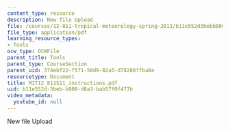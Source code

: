 ```yaml
---
content_type: resource
description: New file Upload
file: /courses/12-811-tropical-meteorology-spring-2011/b11e552d3bebb800d8a3bab57f0f477b_MIT12_811S11_instructions.pdf
file_type: application/pdf
learning_resource_types:
- Tools
ocw_type: OCWFile
parent_title: Tools
parent_type: CourseSection
parent_uid: 374ebf22-f5f1-50d9-82a5-d78288ffba8e
resourcetype: Document
title: MIT12_811S11_instructions.pdf
uid: b11e552d-3beb-b800-d8a3-bab57f0f477b
video_metadata:
  youtube_id: null
---
```

New file Upload